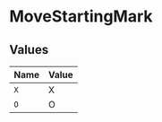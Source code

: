 # MoveStartingMark


## Values

| Name  | Value |
| ----- | ----- |
| `X`   | X     |
| `O`   | O     |